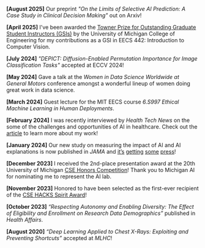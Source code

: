 **[August 2025]** Our preprint *"On the Limits of Selective AI Prediction: A Case Study in Clinical Decision Making"* out on Arxiv! 

**[April 2025]** I've been awarded the [Towner Prize for Outstanding Graduate Student Instructors (GSIs)](https://cse.engin.umich.edu/stories/sarah-jabbour-receives-towner-prize-for-outstanding-gsis) by the University of Michigan College of Engineering for my contributions as a GSI in EECS 442: Introduction to Computer Vision. 


**[July 2024]** *"DEPICT: Diffusion-Enabled Permutation Importance for Image Classification Tasks"* accepted at ECCV 2024! 

**[May 2024]** Gave a talk at the *Women in Data Science Worldwide at General Motors* conference amongst a wonderful lineup of women doing great work in data science.

**[March 2024]** Guest lecture for the MIT EECS course *6.S997 Ethical Machine Learning in Human Deployments*. 

**[February 2024]** I was recently interviewed by *Health Tech News* on the some of the challenges and opportunities of AI in healthcare. Check out the [article](https://www.healthtechnewseu.com/news/interview-sarah-jabbour/2175058.article) to learn more about my work!

**[January 2024]** Our new study on measuring the impact of AI and AI explanations is now published in *JAMA* and [<u>it’s</u>](https://www.mdedge.com/cardiology/article/267133/pulmonology/systemic-bias-ai-models-may-undermine-diagnostic-accuracy?channel=224) [<u>getting</u>](https://fperrywilson.medium.com/explainability-is-a-poor-band-aid-for-biased-ai-in-medicine-3db62a338857) [<u>some</u>](https://www.medscape.com/viewarticle/999319?src=&form=fpf) [<u>press</u>](https://www.medpagetoday.com/special-reports/features/107944)!

**[December 2023]** I received the 2nd-place presentation award at the 20th University of Michigan [CSE Honors Competition](https://cse.engin.umich.edu/stories/2023-cse-honors-competition-highlights-outstanding-research-by-grad-students#:~:text=2023%20CSE%20Honors%20Competition%20highlights%20outstanding%20research%20by%20grad%20students,-November%208%2C%202023&text=The%20competition%20recognizes%20PhD%20students,%2C%20held%20November%206%2C%202023.)! Thank you to Michigan AI for nominating me to represent the AI lab.

**[November 2023]** Honored to have been selected as the first-ever recipient of the [CSE HACKS Spirit Award](https://cse.engin.umich.edu/stories/cse-graduate-students-celebrated-at-recognition-reception)!

**[October 2023]** *“Respecting Autonomy and Enabling Diversity: The Effect of Eligibility and Enrollment on Research Data Demographics”* published in *Health Affairs*.

**[August 2020]** *“Deep Learning Applied to Chest X-Rays: Exploiting and Preventing Shortcuts”* accepted at *MLHC*!

